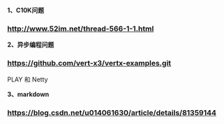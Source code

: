 **1、C10K问题**
### http://www.52im.net/thread-566-1-1.html

**2、异步编程问题**
### https://github.com/vert-x3/vertx-examples.git
PLAY 和 Netty  

**3、markdown**
### https://blog.csdn.net/u014061630/article/details/81359144
